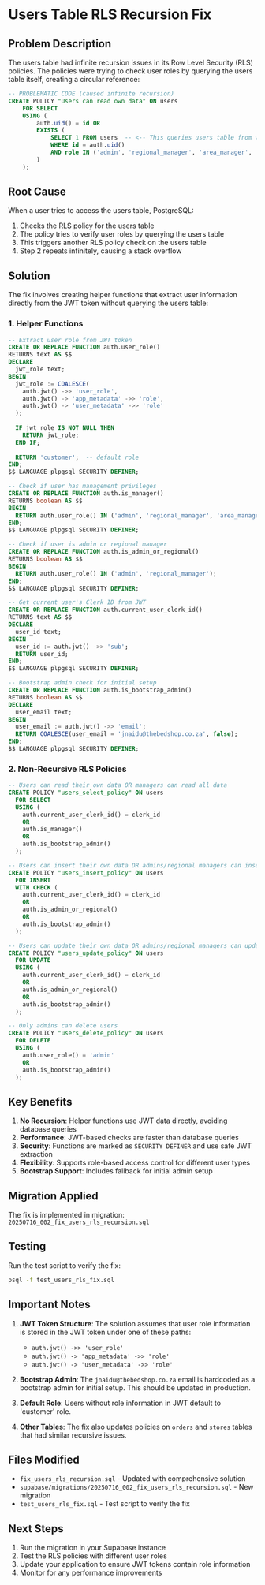 # Users Table RLS Recursion Fix

## Problem Description

The users table had infinite recursion issues in its Row Level Security (RLS) policies. The policies were trying to check user roles by querying the users table itself, creating a circular reference:

```sql
-- PROBLEMATIC CODE (caused infinite recursion)
CREATE POLICY "Users can read own data" ON users
    FOR SELECT
    USING (
        auth.uid() = id OR 
        EXISTS (
            SELECT 1 FROM users  -- <-- This queries users table from within users table policy!
            WHERE id = auth.uid() 
            AND role IN ('admin', 'regional_manager', 'area_manager', 'store_manager')
        )
    );
```

## Root Cause

When a user tries to access the users table, PostgreSQL:
1. Checks the RLS policy for the users table
2. The policy tries to verify user roles by querying the users table
3. This triggers another RLS policy check on the users table
4. Step 2 repeats infinitely, causing a stack overflow

## Solution

The fix involves creating helper functions that extract user information directly from the JWT token without querying the users table:

### 1. Helper Functions

```sql
-- Extract user role from JWT token
CREATE OR REPLACE FUNCTION auth.user_role()
RETURNS text AS $$
DECLARE
  jwt_role text;
BEGIN
  jwt_role := COALESCE(
    auth.jwt() ->> 'user_role',
    auth.jwt() -> 'app_metadata' ->> 'role',
    auth.jwt() -> 'user_metadata' ->> 'role'
  );
  
  IF jwt_role IS NOT NULL THEN
    RETURN jwt_role;
  END IF;
  
  RETURN 'customer';  -- default role
END;
$$ LANGUAGE plpgsql SECURITY DEFINER;

-- Check if user has management privileges
CREATE OR REPLACE FUNCTION auth.is_manager()
RETURNS boolean AS $$
BEGIN
  RETURN auth.user_role() IN ('admin', 'regional_manager', 'area_manager', 'store_manager');
END;
$$ LANGUAGE plpgsql SECURITY DEFINER;

-- Check if user is admin or regional manager
CREATE OR REPLACE FUNCTION auth.is_admin_or_regional()
RETURNS boolean AS $$
BEGIN
  RETURN auth.user_role() IN ('admin', 'regional_manager');
END;
$$ LANGUAGE plpgsql SECURITY DEFINER;

-- Get current user's Clerk ID from JWT
CREATE OR REPLACE FUNCTION auth.current_user_clerk_id()
RETURNS text AS $$
DECLARE
  user_id text;
BEGIN
  user_id := auth.jwt() ->> 'sub';
  RETURN user_id;
END;
$$ LANGUAGE plpgsql SECURITY DEFINER;

-- Bootstrap admin check for initial setup
CREATE OR REPLACE FUNCTION auth.is_bootstrap_admin()
RETURNS boolean AS $$
DECLARE
  user_email text;
BEGIN
  user_email := auth.jwt() ->> 'email';
  RETURN COALESCE(user_email = 'jnaidu@thebedshop.co.za', false);
END;
$$ LANGUAGE plpgsql SECURITY DEFINER;
```

### 2. Non-Recursive RLS Policies

```sql
-- Users can read their own data OR managers can read all data
CREATE POLICY "users_select_policy" ON users
  FOR SELECT
  USING (
    auth.current_user_clerk_id() = clerk_id
    OR 
    auth.is_manager()
    OR
    auth.is_bootstrap_admin()
  );

-- Users can insert their own data OR admins/regional managers can insert any data
CREATE POLICY "users_insert_policy" ON users
  FOR INSERT
  WITH CHECK (
    auth.current_user_clerk_id() = clerk_id
    OR 
    auth.is_admin_or_regional()
    OR
    auth.is_bootstrap_admin()
  );

-- Users can update their own data OR admins/regional managers can update any data
CREATE POLICY "users_update_policy" ON users
  FOR UPDATE
  USING (
    auth.current_user_clerk_id() = clerk_id
    OR 
    auth.is_admin_or_regional()
    OR
    auth.is_bootstrap_admin()
  );

-- Only admins can delete users
CREATE POLICY "users_delete_policy" ON users
  FOR DELETE
  USING (
    auth.user_role() = 'admin'
    OR
    auth.is_bootstrap_admin()
  );
```

## Key Benefits

1. **No Recursion**: Helper functions use JWT data directly, avoiding database queries
2. **Performance**: JWT-based checks are faster than database queries
3. **Security**: Functions are marked as `SECURITY DEFINER` and use safe JWT extraction
4. **Flexibility**: Supports role-based access control for different user types
5. **Bootstrap Support**: Includes fallback for initial admin setup

## Migration Applied

The fix is implemented in migration: `20250716_002_fix_users_rls_recursion.sql`

## Testing

Run the test script to verify the fix:
```bash
psql -f test_users_rls_fix.sql
```

## Important Notes

1. **JWT Token Structure**: The solution assumes that user role information is stored in the JWT token under one of these paths:
   - `auth.jwt() ->> 'user_role'`
   - `auth.jwt() -> 'app_metadata' ->> 'role'`
   - `auth.jwt() -> 'user_metadata' ->> 'role'`

2. **Bootstrap Admin**: The `jnaidu@thebedshop.co.za` email is hardcoded as a bootstrap admin for initial setup. This should be updated in production.

3. **Default Role**: Users without role information in JWT default to 'customer' role.

4. **Other Tables**: The fix also updates policies on `orders` and `stores` tables that had similar recursive issues.

## Files Modified

- `fix_users_rls_recursion.sql` - Updated with comprehensive solution
- `supabase/migrations/20250716_002_fix_users_rls_recursion.sql` - New migration
- `test_users_rls_fix.sql` - Test script to verify the fix

## Next Steps

1. Run the migration in your Supabase instance
2. Test the RLS policies with different user roles
3. Update your application to ensure JWT tokens contain role information
4. Monitor for any performance improvements